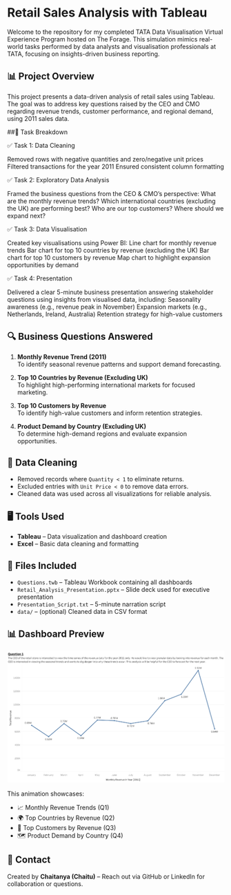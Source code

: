 # Retail Sales Analysis with Tableau
Welcome to the repository for my completed TATA Data Visualisation Virtual Experience Program hosted on The Forage. This simulation mimics real-world tasks performed by data analysts and visualisation professionals at TATA, focusing on insights-driven business reporting.
## 📊 Project Overview
This project presents a data-driven analysis of retail sales using Tableau. The goal was to address key questions raised by the CEO and CMO regarding revenue trends, customer performance, and regional demand, using 2011 sales data.

##📌 Task Breakdown

✅ Task 1: Data Cleaning

Removed rows with negative quantities and zero/negative unit prices
Filtered transactions for the year 2011
Ensured consistent column formatting

✅ Task 2: Exploratory Data Analysis

Framed the business questions from the CEO & CMO’s perspective:
What are the monthly revenue trends?
Which international countries (excluding the UK) are performing best?
Who are our top customers?
Where should we expand next?

✅ Task 3: Data Visualisation

Created key visualisations using Power BI:
Line chart for monthly revenue trends
Bar chart for top 10 countries by revenue (excluding the UK)
Bar chart for top 10 customers by revenue
Map chart to highlight expansion opportunities by demand

✅ Task 4: Presentation

Delivered a clear 5-minute business presentation answering stakeholder questions using insights from visualised data, including:
Seasonality awareness (e.g., revenue peak in November)
Expansion markets (e.g., Netherlands, Ireland, Australia)
Retention strategy for high-value customers

## 🔍 Business Questions Answered

1. **Monthly Revenue Trend (2011)**  
   To identify seasonal revenue patterns and support demand forecasting.

2. **Top 10 Countries by Revenue (Excluding UK)**  
   To highlight high-performing international markets for focused marketing.

3. **Top 10 Customers by Revenue**  
   To identify high-value customers and inform retention strategies.

4. **Product Demand by Country (Excluding UK)**  
   To determine high-demand regions and evaluate expansion opportunities.

## 🧼 Data Cleaning
- Removed records where `Quantity < 1` to eliminate returns.
- Excluded entries with `Unit Price < 0` to remove data errors.
- Cleaned data was used across all visualizations for reliable analysis.

## 🖥️ Tools Used
- **Tableau** – Data visualization and dashboard creation
- **Excel** – Basic data cleaning and formatting

## 📁 Files Included
- `Questions.twb` – Tableau Workbook containing all dashboards
- `Retail_Analysis_Presentation.pptx` – Slide deck used for executive presentation
- `Presentation_Script.txt` – 5-minute narration script
- `data/` – (optional) Cleaned data in CSV format


## 📊 Dashboard Preview

![Retail Dashboard GIF](Tableau_Visuals_Animated.gif)

This animation showcases:
- 📈 Monthly Revenue Trends (Q1)
- 🌍 Top Countries by Revenue (Q2)
- 👤 Top Customers by Revenue (Q3)
- 🗺️ Product Demand by Country (Q4)


## 🤝 Contact
Created by **Chaitanya (Chaitu)** – Reach out via GitHub or LinkedIn for collaboration or questions.
